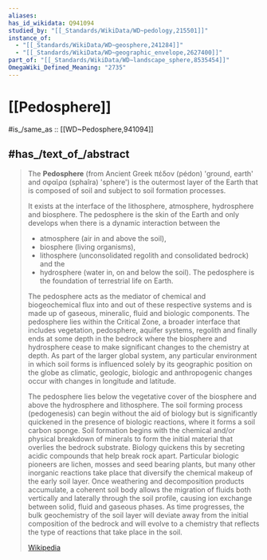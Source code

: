 ```yaml
---
aliases:
has_id_wikidata: Q941094
studied_by: "[[_Standards/WikiData/WD~pedology,215501]]"
instance_of:
  - "[[_Standards/WikiData/WD~geosphere,241284]]"
  - "[[_Standards/WikiData/WD~geographic_envelope,2627400]]"
part_of: "[[_Standards/WikiData/WD~landscape_sphere,8535454]]"
OmegaWiki_Defined_Meaning: "2735"
---
```


# [[Pedosphere]] 

#is_/same_as :: [[WD~Pedosphere,941094]] 

## #has_/text_of_/abstract 

> The **Pedosphere** (from Ancient Greek  πέδον (pédon) 'ground, earth' 
> and  σφαῖρα (sphaîra) 'sphere') is the outermost layer of the Earth 
> that is composed of soil and subject to soil formation processes. 
> 
> It exists at the interface of the lithosphere, atmosphere, hydrosphere and biosphere. 
> The pedosphere is the skin of the Earth 
> and only develops when there is a dynamic interaction between the 
> - atmosphere (air in and above the soil), 
> - biosphere (living organisms), 
> - lithosphere (unconsolidated regolith and consolidated bedrock) and the 
> - hydrosphere (water in, on and below the soil). 
> The pedosphere is the foundation of terrestrial life on Earth.
>
> The pedosphere acts as the mediator of chemical and biogeochemical flux into and out of these respective systems and is made up of gaseous, mineralic, fluid and biologic components. The pedosphere lies within the Critical Zone, a broader interface that includes vegetation, pedosphere, aquifer systems, regolith and finally ends at some depth in the bedrock where the biosphere and hydrosphere cease to make significant changes to the chemistry at depth. As part of the larger global system, any particular environment in which soil forms is influenced solely by its geographic position on the globe as climatic, geologic, biologic and anthropogenic changes occur with changes in longitude and latitude.
>
> The pedosphere lies below the vegetative cover of the biosphere and above the hydrosphere and lithosphere. The soil forming process (pedogenesis) can begin without the aid of biology but is significantly quickened in the presence of biologic reactions, where it forms a soil carbon sponge. Soil formation begins with the chemical and/or physical breakdown of minerals to form the initial material that overlies the bedrock substrate. Biology quickens this by secreting acidic compounds that help break rock apart. Particular biologic pioneers are lichen, mosses and seed bearing plants, but many other inorganic reactions take place that diversify the chemical makeup of the early soil layer. Once weathering and decomposition products accumulate, a coherent soil body allows the migration of fluids both vertically and laterally through the soil profile, causing ion exchange between solid, fluid and gaseous phases. As time progresses, the bulk geochemistry of the soil layer will deviate away from the initial composition of the bedrock and will evolve to a chemistry that reflects the type of reactions that take place in the soil.
>
> [Wikipedia](https://en.wikipedia.org/wiki/Pedosphere) 

